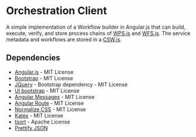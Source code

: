 
Orchestration Client
======
A simple implementation of a Workflow builder in Angular.js that can build, execute, verify, and store process chains of [WPS.js](https://github.com/dinizime/wpsjs) and [WFS.js](https://github.com/dinizime/wfsjs). The service metadata and workflows are stored in a [CSW.js](https://github.com/dinizime/cswjs).

## Dependencies
* [Angular.js](https://angularjs.org/) - MIT License
* [Bootstrap](http://getbootstrap.com/) - MIT License
* [JQuery](https://jquery.org/) - Bootstrap dependency - MIT License
* [UI bootstrap](https://angular-ui.github.io/bootstrap/) - MIT License 
* [Angular Messages](https://docs.angularjs.org/api/ngMessages/directive/ngMessages) - MIT License
* [Angular Route](https://docs.angularjs.org/api/ngRoute) - MIT License 
* [Normalize CSS](https://github.com/necolas/normalize.css/) - MIT License
* [Katex](https://github.com/Khan/KaTeX) - MIT License
* [tsort](https://gist.github.com/shinout/1232505) - Apache License
* [Prettify JSON](http://jsfiddle.net/KSTe8/)

